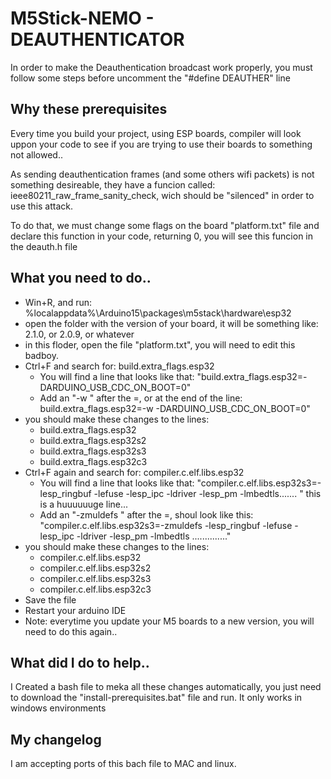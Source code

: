 # M5Stick-NEMO - DEAUTHENTICATOR
In order to make the Deauthentication broadcast work properly, you must follow some steps before uncomment the "#define DEAUTHER" line


## Why these prerequisites
Every time you build your project, using ESP boards, compiler will look uppon your code to see if you are trying to use their boards to something not allowed..

As sending deauthentication frames (and some others wifi packets) is not something desireable, they have a funcion called: ieee80211_raw_frame_sanity_check, wich should be "silenced" in order to use this attack.

To do that, we must change some flags on the board "platform.txt" file and declare this function in your code, returning 0, you will see this funcion in the deauth.h file


## What you need to do..
* Win+R, and run: %localappdata%\Arduino15\packages\m5stack\hardware\esp32
* open the folder with the version of your board, it will be something like: 2.1.0, or 2.0.9, or whatever
* in this floder, open the file "platform.txt", you will need to edit this badboy.
* Ctrl+F and search for: build.extra_flags.esp32
  - You will find a line that looks like that: "build.extra_flags.esp32=-DARDUINO_USB_CDC_ON_BOOT=0"
  - Add an "-w " after the =, or at the end of the line: build.extra_flags.esp32=-w -DARDUINO_USB_CDC_ON_BOOT=0"
* you should make these changes to the lines:
  - build.extra_flags.esp32
  - build.extra_flags.esp32s2
  - build.extra_flags.esp32s3
  - build.extra_flags.esp32c3
* Ctrl+F again and search for: compiler.c.elf.libs.esp32
  - You will find a line that looks like that: "compiler.c.elf.libs.esp32s3=-lesp_ringbuf -lefuse -lesp_ipc -ldriver -lesp_pm -lmbedtls....... " this is a huuuuuuge line...
  - Add an "-zmuldefs " after the =, shoul look like this: "compiler.c.elf.libs.esp32s3=-zmuldefs -lesp_ringbuf -lefuse -lesp_ipc -ldriver -lesp_pm -lmbedtls .............."
* you should make these changes to the lines:
  - compiler.c.elf.libs.esp32
  - compiler.c.elf.libs.esp32s2
  - compiler.c.elf.libs.esp32s3
  - compiler.c.elf.libs.esp32c3
* Save the file
* Restart your arduino IDE
* Note: everytime you update your M5 boards to a new version, you will need to do this again..


## What did I do to help..
I Created a bash file to meka all these changes automatically, you just need to download the "install-prerequisites.bat" file and run.
It only works in windows environments


## My changelog
I am accepting ports of this bach file to MAC and linux.

